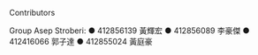 
Contributors 

Group Asep Stroberi: 
●  412856139 黃輝宏 
●  412856089 李豪傑 
●  412416066 郭子達 
●  412855024 黃庭豪